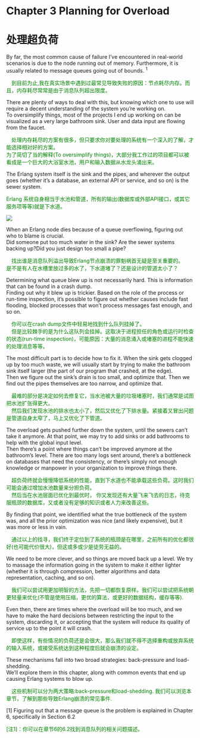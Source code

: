 # Chapter 3  Planning for Overload
# 处理超负荷
By far, the most common cause of failure I’ve encountered in real-world scenarios is due to the node running out of memory. Furthermore, it is usually related to message queues going out of bounds. <sup>1</sup>
<p></p> <font color="green">

&emsp;到目前为止,我在真实场景中遇到过最常见导致失败的原因：节点耗尽内存。而且，内存耗尽常常是由于消息队列超出限度。
</font> <p></p>

There are plenty of ways to deal with this, but knowing which one to use will require a decent understanding of the system you’re working on.<br>
To oversimplify things, most of the projects I end up working on can be visualized as a very large bathroom sink. User and data input are flowing from the faucet.
<p></p> <font color="green">

&emsp;处理内存耗尽的方案有很多，但只要求你对要处理的系统有一个深入的了解，才能选择相对好的方案。<br>
为了简切了当的解释(To oversimplify things)，大部分我工作过的项目都可以被看成是一个巨大的大浴室水池，用户和输入数据从水龙头涌出来。
</font> <p></p>

The Erlang system itself is the sink and the pipes, and wherever the output goes (whether it’s a database, an external API or service, and so on) is the sewer system.
<p></p> <font color="green">
Erlang 系统自身相当于水池和管道，所有的输出(数据库或外部API接口，或其它服务项等等)就是下水道。
</font> <p></p>

![](http://erlang-in-anger.qiniudn.com/chapter3_1.png)
<p></p>

When an Erlang node dies because of a queue overflowing, figuring out who to blame is crucial.<br>
Did someone put too much water in the sink? Are the sewer systems backing up?Did you just design too small a pipe?
<p></p> <font color="green">
&emsp;找出谁是消息队列溢出导致Erlang节点崩溃的罪魁祸首无疑是至关重要的。<br>
是不是有人在水槽里放过多的水了，下水道堵了？还是设计的管道太小了？
</font> <p></p>
Determining what queue blew up is not necessarily hard. This is information that can be found in a crash dump.<br>
Finding out why it blew up is trickier. Based on the role of the process or run-time inspection, it’s possible to figure out whether causes include fast flooding, blocked processes that won’t process messages fast enough, and so on.
<p></p> <font color="green">
&emsp;你可以在crash dump文件中轻易地找到什么队列挂掉了。<br>
&emsp;但是比较棘手的是为什么这队列会挂掉。这取决于进程担任的角色或运行时检查的状态(run-time inspection)，可能原因：大量的消息涌入或堵塞的进程不能快速的处理消息等等。
</font> <p></p>

The most difficult part is to decide how to fix it. When the sink gets clogged up by too much waste, we will usually start by trying to make the bathroom sink itself larger (the part of our program that crashed, at the edge).<br>
Then we figure out the sink’s drain is too small, and optimize that. Then we find out the pipes themselves are too narrow, and optimize that.
<p></p> <font color="green">

&emsp;最难的部分是决定如何去修复它，当水池被大量的垃圾堵塞时，我们通常是试图把水池扩张得更大。<br>
&emsp;然后我们发现水池的排水也太小了，然后又优化了下排水量。紧接着又冒出问题是管道自身太窄了，马上又优化了下管道。
</font> <p></p>

The overload gets pushed further down the system, until the sewers can’t take it anymore. At that point, we may try to add sinks or add bathrooms to help with the global input level.<br>
Then there’s a point where things can’t be improved anymore at the bathroom’s level.
There are too many logs sent around, there’s a bottleneck on databases that need the consistency, or there’s simply not enough knowledge or manpower in your organization to improve things there.
<p></p> <font color="green">
&emsp;超负荷终就会慢慢降低系统的性能，直到下水道也不能承载这些负荷。这时我们可能会通过增加水池数量来分担负荷。<br>
&emsp;然后当在水池层面已优化到最优时，
你又发现还有大量飞来飞去的日志，待克服瓶颈的数据库，又或者没有足够的知识或者人力来改善这些。
</font> <p></p>

By finding that point, we identified what the true bottleneck of the system was, and all the prior optimization was nice (and likely expensive), but it was more or less in vain.
<p></p> <font color="green">

&emsp;通过以上的找寻，我们终于定位到了系统的瓶颈是在哪里，之前所有的优化都很好(也可能代价很大)，但这或多或少是徒劳无益的。
</font> <p></p>
We need to be more clever, and so things are moved back up a level. We try to massage the information going in the system to make it either lighter (whether it is through compression, better algorithms and data representation, caching, and so on).
<p></p> <font color="green">

&emsp;我们可以尝试用更加明智的方法，先把一切都恢复原样。我们可以尝试把系统朝更轻量来优化(不管是使用压缩，更优的算法，或更好的数据结构，缓存等等).
</font> <p></p>

Even then, there are times where the overload will be too much, and we have to make the hard decisions between restricting the input to the system, discarding it, or accepting that the system will reduce its quality of service up to the point it will crash.
<p></p> <font color="green">

&emsp;即使这样，有些情况的负荷还是会很大，那么我们就不得不选择重构或放弃系统的输入系统，或接受系统达到这种程度后就会崩溃的设定。
</font> <p></p>
These mechanisms fall into two broad strategies: back-pressure and load-shedding.<br>
We’ll explore them in this chapter, along with common events that end up causing Erlang systems to blow up.
<p></p> <font color="green">

&emsp;这些机制可以分为两大策略:back-pressure和load-shedding.
我们可以浏览本章节，了解到那些导致Erlang崩溃的常见事件.
</font> <p></p>

[1] Figuring out that a message queue is the problem is explained in Chapter 6, specifically in Section 6.2
<p></p> <font color="green">

[注1]：你可以在章节6的6.2找到消息队列的相关问题描述。
</font> <p></p>
